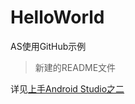 # HelloWorld
AS使用GitHub示例

> 新建的README文件

详见[上手Android Studio之二](http://xiaoyaolml.github.io/2016/01/29/%E4%B8%8A%E6%89%8BAndroid%20Studio%E4%B9%8B%E4%BA%8C%28%E5%9F%BA%E6%9C%AC%E4%BD%BF%E7%94%A8%29/)
